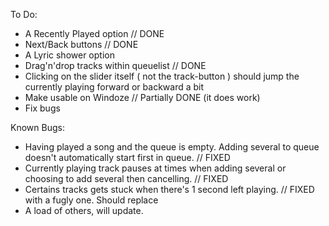 To Do:
* A Recently Played option // DONE
* Next/Back buttons // DONE
* A Lyric shower option
* Drag'n'drop tracks within queuelist // DONE
* Clicking on the slider itself ( not the track-button ) should jump the currently playing forward or backward a bit
* Make usable on Windoze // Partially DONE (it does work)
* Fix bugs

Known Bugs:
* Having played a song and the queue is empty. Adding several to queue doesn't automatically start first in queue. // FIXED
* Currently playing track pauses at times when adding several or choosing to add several then cancelling. // FIXED
* Certains tracks gets stuck when there's 1 second left playing. // FIXED with a fugly one. Should replace 
* A load of others, will update.